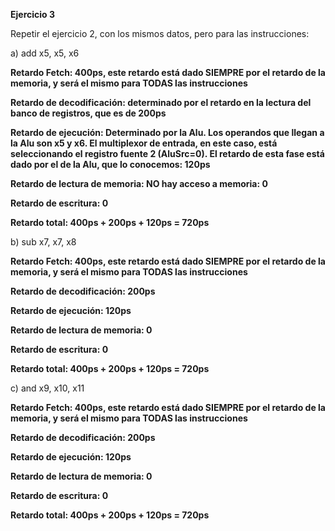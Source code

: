**Ejercicio 3**

Repetir el ejercicio 2, con los mismos datos, pero para las instrucciones:

a) add x5, x5, x6

**Retardo Fetch: 400ps, este retardo está dado SIEMPRE por el retardo de la memoria, y será el mismo para TODAS las instrucciones**

**Retardo de decodificación: determinado por el retardo en la lectura del banco de registros, que es de 200ps**

**Retardo de ejecución: Determinado por la Alu. Los operandos que llegan a la Alu son x5 y x6. El multiplexor de entrada, en este caso, está seleccionando el registro fuente 2 (AluSrc=0). El retardo de esta fase está dado por el de la Alu, que lo conocemos: 120ps**

**Retardo de lectura de memoria: NO hay acceso a memoria: 0**

**Retardo de escritura: 0**

**Retardo total: 400ps + 200ps + 120ps = 720ps**

b) sub x7, x7, x8

**Retardo Fetch: 400ps, este retardo está dado SIEMPRE por el retardo de la memoria, y será el mismo para TODAS las instrucciones**

**Retardo de decodificación: 200ps**

**Retardo de ejecución: 120ps**

**Retardo de lectura de memoria: 0**

**Retardo de escritura: 0**

**Retardo total: 400ps + 200ps + 120ps = 720ps**


c) and x9, x10, x11

**Retardo Fetch: 400ps, este retardo está dado SIEMPRE por el retardo de la memoria, y será el mismo para TODAS las instrucciones**

**Retardo de decodificación: 200ps**

**Retardo de ejecución: 120ps**

**Retardo de lectura de memoria: 0**

**Retardo de escritura: 0**

**Retardo total: 400ps + 200ps + 120ps = 720ps**


